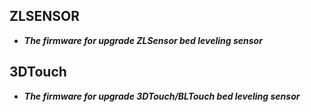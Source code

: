 ## ZLSENSOR
- ***The firmware for upgrade ZLSensor bed leveling sensor***

## 3DTouch
- ***The firmware for upgrade 3DTouch/BLTouch bed leveling sensor***